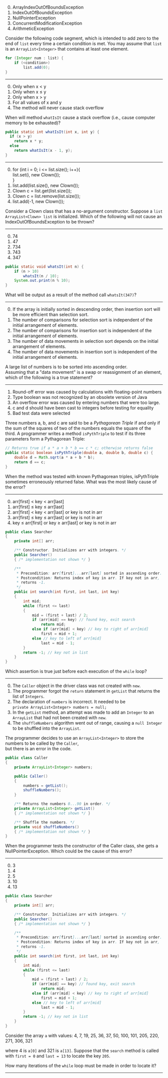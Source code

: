 0. ArrayIndexOutOfBoundsException  
0. IndexOutOfBoundsException  
0. NullPointerException  
1. ConcurrentModificationException  
0. ArithmeticException  

Consider the following code segment, which is intended to add zero to the end of `list` every time a certain condition is met. You may assume that `list` is an `ArrayList<Integer>` that contains at least one element.

```java
for (Integer num : list) {
    if (<condition>)
        list.add(0);
}
```

---

0. Only when x < y  
1. Only when x ≤ y  
0. Only when x > y  
0. For all values of x and y  
0. The method will never cause stack overflow  

When will method `whatIsIt` cause a stack overflow (i.e., cause computer memory to be exhausted)?

```java
public static int whatIsIt(int x, int y) {
  if (x > y)
    return x * y;
  else
    return whatIsIt(x - 1, y);
}
```
---

0. for (int i = 0; i <= list.size(); i++){  
 list.set(i, new Clown());  
}
1. list.add(list.size(), new Clown());
0. Clown c = list.get(list.size());
0. Clown c = list.remove(list.size());
0. list.add(-1, new Clown());

Consider a Clown class that has a no-argument constructor. Suppose a `list ArrayList<Clown> list` is initialized.
Which of the following will not cause an IndexOutOfBoundsException to be thrown?

---

0. 74  
0. 47  
0. 734  
0. 743  
1. 347  

```java
public static void whatsIt(int n) {
    if (n > 10)
        whatsIt(n / 10);
    System.out.print(n % 10);
}
```
What will be output as a result of the method call `whatsIt(347)`?

---

0. If the array is initially sorted in descending order, then insertion sort will be more efficient than selection sort.  
1. The number of comparisons for selection sort is independent of the initial arrangement of elements.  
0. The number of comparisons for insertion sort is independent of the initial arrangement of elements.  
0. The number of data movements in selection sort depends on the initial arrangement of elements.  
0. The number of data movements in insertion sort is independent of the initial arrangement of elements.  

A large list of numbers is to be sorted into ascending order.  
Assuming that a "data movement" is a swap or reassignment of an element, which of the following is a true statement?

---

1. Round-off error was caused by calculations with floating-point numbers  
0. Type boolean was not recognized by an obsolete version of Java  
0. An overflow error was caused by entering numbers that were too large.
0. c and d should have been cast to integers before testing for equality  
0. Bad test data were selected  

Three numbers a, b, and c are said to be a *Pythagorean Triple* if and only if the sum of the squares of two of the numbers equals the square of the third. A programmer writes a method `isPythTriple` to test if its three parameters form a Pythagorean Triple:

```java
// Returns true if a * a + b * b == c * c; otherwise returns false
public static boolean isPythTriple(double a, double b, double c) {
    double d = Math.sqrt(a * a + b * b);
    return d == c;
}
```
When the method was tested with known Pythagorean triples, isPythTriple sometimes erroneously returned false. What was the most likely cause of the error?

---


0. arr[first] < key < arr[last]  
0. arr[first] ≤ key ≤ arr[last]  
0. arr[first] < key < arr[last] or key is not in arr  
1. arr[first] ≤ key ≤ arr[last] or key is not in arr  
0. key ≤ arr[first] or key ≥ arr[last] or key is not in arr  

```java
public class Searcher
{
    private int[] arr;

    /** Constructor. Initializes arr with integers. */
    public Searcher()
    { /* implementation not shown */ }

    /**
     * Precondition: arr[first]...arr[last] sorted in ascending order.
     * Postcondition: Returns index of key in arr. If key not in arr,
     * returns -1.
     */
    public int search(int first, int last, int key)
    {
        int mid;
        while (first <= last)
        {
            mid = (first + last) / 2;
            if (arr[mid] == key) // found key, exit search
                return mid;
            else if (arr[mid] < key) // key to right of arr[mid]
                first = mid + 1;
            else // key to left of arr[mid]
                last = mid - 1;
        }
        return -1; // key not in list
    }
}
```
Which assertion is true just before each execution of the `while` loop?

---

0. The `Caller` object in the driver class was not created with `new`.  
0. The programmer forgot the `return` statement in `getList` that returns the list of `Integers`.  
0. The declaration of `numbers` is incorrect. It needed to be  
   `private ArrayList<Integer> numbers = null;`  
1. In the `getList` method, an attempt was made to add an `Integer` to an `ArrayList` that had not been created with `new`.  
0. The `shuffleNumbers` algorithm went out of range, causing a `null Integer` to be shuffled into the `ArrayList`.  

The programmer decides to use an `ArrayList<Integer>` to store the numbers to be called by the `Caller`,  
but there is an error in the code.

```java
public class Caller
{
    private ArrayList<Integer> numbers;

    public Caller()
    {
        numbers = getList();
        shuffleNumbers();
    }

    /** Returns the numbers 0...90 in order. */
    private ArrayList<Integer> getList()
    { /* implementation not shown */ }

    /** Shuffle the numbers. */
    private void shuffleNumbers()
    { /* implementation not shown */ }
}
```
When the programmer tests the constructor of the Caller class, she gets a NullPointerException.
Which could be the cause of this error?

---

0. 3  
1. 4  
0. 5  
0. 10  
0. 13  

```java
public class Searcher
{
    private int[] arr;

    /** Constructor. Initializes arr with integers. */
    public Searcher()
    { /* implementation not shown */ }

    /**
     * Precondition: arr[first]...arr[last] sorted in ascending order.
     * Postcondition: Returns index of key in arr. If key not in arr,
     * returns -1.
     */
    public int search(int first, int last, int key)
    {
        int mid;
        while (first <= last)
        {
            mid = (first + last) / 2;
            if (arr[mid] == key) // found key, exit search
                return mid;
            else if (arr[mid] < key) // key to right of arr[mid]
                first = mid + 1;
            else // key to left of arr[mid]
                last = mid - 1;
        }
        return -1; // key not in list
    }
}
```

Consider the array `a` with values:
4, 7, 19, 25, 36, 37, 50, 100, 101, 205, 220, 271, 306, 321  

where 4 is `a[0]` and 321 is `a[13]`. Suppose that the `search` method is called with `first = 0` and `last = 13` to locate the key `205`.  

How many iterations of the `while` loop must be made in order to locate it?

---
